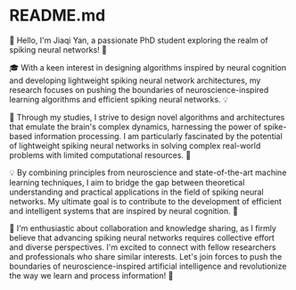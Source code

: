 # README.md
👋 Hello, I'm Jiaqi Yan, a passionate PhD student exploring the realm of spiking neural networks! 🧠

🎓 With a keen interest in designing algorithms inspired by neural cognition and developing lightweight spiking neural network architectures, my research focuses on pushing the boundaries of neuroscience-inspired learning algorithms and efficient spiking neural networks. 💡

🔬 Through my studies, I strive to design novel algorithms and architectures that emulate the brain's complex dynamics, harnessing the power of spike-based information processing. I am particularly fascinated by the potential of lightweight spiking neural networks in solving complex real-world problems with limited computational resources. 🌟

💡 By combining principles from neuroscience and state-of-the-art machine learning techniques, I aim to bridge the gap between theoretical understanding and practical applications in the field of spiking neural networks. My ultimate goal is to contribute to the development of efficient and intelligent systems that are inspired by neural cognition. 💪

🌱 I'm enthusiastic about collaboration and knowledge sharing, as I firmly believe that advancing spiking neural networks requires collective effort and diverse perspectives. I'm excited to connect with fellow researchers and professionals who share similar interests. Let's join forces to push the boundaries of neuroscience-inspired artificial intelligence and revolutionize the way we learn and process information! 🚀
